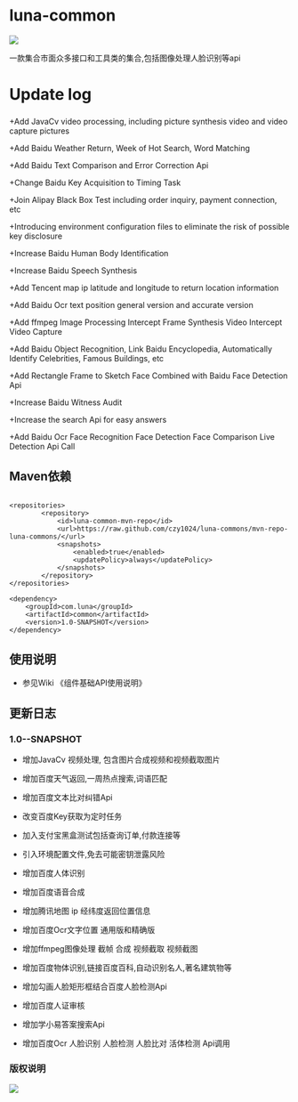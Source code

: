 # luna-common 
![](https://img.shields.io/badge/luna--common-1.0--SNAPSHOT-green)

一款集合市面众多接口和工具类的集合,包括图像处理人脸识别等api 

# Update log

###
+Add JavaCv video processing, including picture synthesis video and video capture pictures

+Add Baidu Weather Return, Week of Hot Search, Word Matching

+Add Baidu Text Comparison and Error Correction Api

+Change Baidu Key Acquisition to Timing Task

+Join Alipay Black Box Test including order inquiry, payment connection, etc

+Introducing environment configuration files to eliminate the risk of possible key disclosure

+Increase Baidu Human Body Identification

+Increase Baidu Speech Synthesis

+Add Tencent map ip latitude and longitude to return location information

+Add Baidu Ocr text position general version and accurate version

+Add ffmpeg Image Processing Intercept Frame Synthesis Video Intercept Video Capture

+Add Baidu Object Recognition, Link Baidu Encyclopedia, Automatically Identify Celebrities, Famous Buildings, etc

+Add Rectangle Frame to Sketch Face Combined with Baidu Face Detection Api

+Increase Baidu Witness Audit

+Increase the search Api for easy answers

+Add Baidu Ocr Face Recognition Face Detection Face Comparison Live Detection Api Call

## Maven依赖
```

<repositories>
        <repository>
            <id>luna-common-mvn-repo</id>
            <url>https://raw.github.com/czy1024/luna-commons/mvn-repo-luna-commons/</url>
            <snapshots>
                <enabled>true</enabled>
                <updatePolicy>always</updatePolicy>
            </snapshots>
        </repository>
</repositories>

<dependency>
    <groupId>com.luna</groupId>
    <artifactId>common</artifactId>
    <version>1.0-SNAPSHOT</version>
</dependency>
```

## 使用说明

+ 参见Wiki 《组件基础API使用说明》


## 更新日志

### 1.0--SNAPSHOT
+ 增加JavaCv 视频处理, 包含图片合成视频和视频截取图片 

+ 增加百度天气返回,一周热点搜索,词语匹配

+ 增加百度文本比对纠错Api

+ 改变百度Key获取为定时任务

+ 加入支付宝黑盒测试包括查询订单,付款连接等

+ 引入环境配置文件,免去可能密钥泄露风险

+ 增加百度人体识别

+ 增加百度语音合成

+ 增加腾讯地图 ip 经纬度返回位置信息

+ 增加百度Ocr文字位置 通用版和精确版

+ 增加ffmpeg图像处理 截帧 合成 视频截取 视频截图

+ 增加百度物体识别,链接百度百科,自动识别名人,著名建筑物等

+ 增加勾画人脸矩形框结合百度人脸检测Api

+ 增加百度人证审核

+ 增加学小易答案搜索Api

+ 增加百度Ocr 人脸识别 人脸检测 人脸比对 活体检测 Api调用


### 版权说明
![](https://img.shields.io/badge/License-Apache%20License%202.0-yellowgreen)
